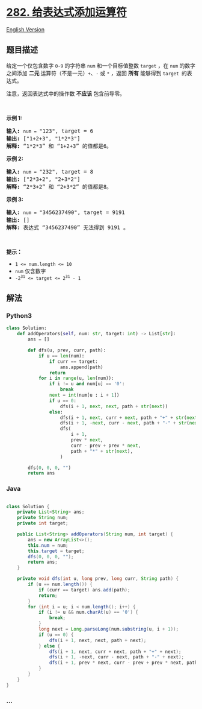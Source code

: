 # [282. 给表达式添加运算符](https://leetcode.cn/problems/expression-add-operators)

[English Version](/solution/0200-0299/0282.Expression%20Add%20Operators/README_EN.md)

## 题目描述

<!-- 这里写题目描述 -->

<p>给定一个仅包含数字&nbsp;<code>0-9</code>&nbsp;的字符串 <code>num</code> 和一个目标值整数 <code>target</code> ，在 <code>num</code> 的数字之间添加 <strong>二元 </strong>运算符（不是一元）<code>+</code>、<code>-</code>&nbsp;或&nbsp;<code>*</code>&nbsp;，返回 <strong>所有</strong> 能够得到 <code>target </code>的表达式。</p>

<p>注意，返回表达式中的操作数 <strong>不应该</strong> 包含前导零。</p>

<p>&nbsp;</p>

<p><strong>示例 1:</strong></p>

<pre>
<strong>输入:</strong> <code>num = </code>"123", target = 6
<strong>输出: </strong>["1+2+3", "1*2*3"] 
<strong>解释: </strong>“1*2*3” 和 “1+2+3” 的值都是6。
</pre>

<p><strong>示例&nbsp;2:</strong></p>

<pre>
<strong>输入:</strong> <code>num = </code>"232", target = 8
<strong>输出: </strong>["2*3+2", "2+3*2"]
<strong>解释:</strong> “2*3+2” 和 “2+3*2” 的值都是8。
</pre>

<p><strong>示例 3:</strong></p>

<pre>
<strong>输入:</strong> <code>num = </code>"3456237490", target = 9191
<strong>输出: </strong>[]
<strong>解释: </strong>表达式 “3456237490” 无法得到 9191 。
</pre>

<p>&nbsp;</p>

<p><strong>提示：</strong></p>

<ul>
	<li><code>1 &lt;= num.length &lt;= 10</code></li>
	<li><code>num</code> 仅含数字</li>
	<li><code>-2<sup>31</sup> &lt;= target &lt;= 2<sup>31</sup> - 1</code></li>
</ul>

## 解法

<!-- 这里可写通用的实现逻辑 -->

<!-- tabs:start -->

### **Python3**

<!-- 这里可写当前语言的特殊实现逻辑 -->

```python
class Solution:
    def addOperators(self, num: str, target: int) -> List[str]:
        ans = []

        def dfs(u, prev, curr, path):
            if u == len(num):
                if curr == target:
                    ans.append(path)
                return
            for i in range(u, len(num)):
                if i != u and num[u] == '0':
                    break
                next = int(num[u : i + 1])
                if u == 0:
                    dfs(i + 1, next, next, path + str(next))
                else:
                    dfs(i + 1, next, curr + next, path + "+" + str(next))
                    dfs(i + 1, -next, curr - next, path + "-" + str(next))
                    dfs(
                        i + 1,
                        prev * next,
                        curr - prev + prev * next,
                        path + "*" + str(next),
                    )

        dfs(0, 0, 0, "")
        return ans
```

### **Java**

<!-- 这里可写当前语言的特殊实现逻辑 -->

```java

class Solution {
    private List<String> ans;
    private String num;
    private int target;

    public List<String> addOperators(String num, int target) {
        ans = new ArrayList<>();
        this.num = num;
        this.target = target;
        dfs(0, 0, 0, "");
        return ans;
    }

    private void dfs(int u, long prev, long curr, String path) {
        if (u == num.length()) {
            if (curr == target) ans.add(path);
            return;
        }
        for (int i = u; i < num.length(); i++) {
            if (i != u && num.charAt(u) == '0') {
                break;
            }
            long next = Long.parseLong(num.substring(u, i + 1));
            if (u == 0) {
                dfs(i + 1, next, next, path + next);
            } else {
                dfs(i + 1, next, curr + next, path + "+" + next);
                dfs(i + 1, -next, curr - next, path + "-" + next);
                dfs(i + 1, prev * next, curr - prev + prev * next, path + "*" + next);
            }
        }
    }
}
```

### **...**

```

```

<!-- tabs:end -->
